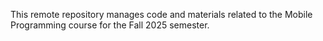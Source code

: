 This remote repository manages code and materials related to the Mobile Programming course for the Fall 2025 semester.

